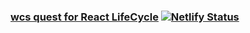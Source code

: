 ### [wcs quest for React LifeCycle](https://wcs-reactlifecycle.netlify.com/) [![Netlify Status](https://api.netlify.com/api/v1/badges/01b9de62-e007-4332-85c7-b40550199c33/deploy-status)](https://app.netlify.com/sites/priceless-darwin-c6d7c4/deploys)
